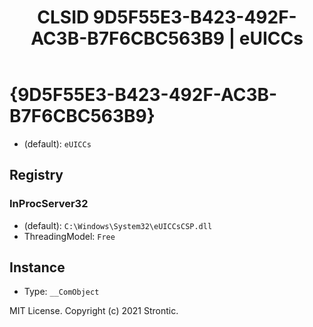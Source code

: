 ﻿---
title: "CLSID 9D5F55E3-B423-492F-AC3B-B7F6CBC563B9 | eUICCs"
excerpt: What is COM-Object CLSID 9D5F55E3-B423-492F-AC3B-B7F6CBC563B9?
---

# {9D5F55E3-B423-492F-AC3B-B7F6CBC563B9}

* (default): `eUICCs`

## Registry


### InProcServer32

* (default): `C:\Windows\System32\eUICCsCSP.dll`
* ThreadingModel: `Free`

## Instance

* Type: `__ComObject`

MIT License. Copyright (c) 2021 Strontic.


